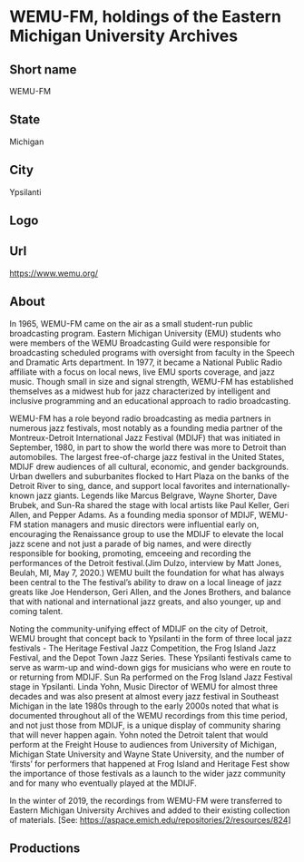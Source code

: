 # WEMU-FM, holdings of the Eastern Michigan University Archives

## Short name

WEMU-FM

## State

Michigan

## City

Ypsilanti

## Logo

## Url

https://www.wemu.org/

## About

In 1965, WEMU-FM came on the air as a small student-run public broadcasting program. Eastern Michigan University (EMU) students who were members of the WEMU Broadcasting Guild were responsible for broadcasting scheduled programs with oversight from faculty in the Speech and Dramatic Arts department. In 1977, it became a National Public Radio affiliate with a focus on local news, live EMU sports coverage, and jazz music. Though small in size and signal strength, WEMU-FM has established themselves as a midwest hub for jazz characterized by intelligent and inclusive programming and an educational approach to radio broadcasting. 

WEMU-FM has a role beyond radio broadcasting as media partners in numerous jazz festivals, most notably as a founding media partner of the Montreux-Detroit International Jazz Festival (MDIJF) that was initiated in September, 1980, in part to show the world there was more to Detroit than automobiles. The largest free-of-charge jazz festival in the United States, MDIJF drew audiences of all cultural, economic, and gender backgrounds. Urban dwellers and suburbanites flocked to Hart Plaza on the banks of the Detroit River to sing, dance, and support local favorites and internationally-known jazz giants. Legends like Marcus Belgrave, Wayne Shorter, Dave Brubek, and Sun-Ra shared the stage with local artists like Paul Keller, Geri Allen, and Pepper Adams. As a founding media sponsor of MDIJF, WEMU-FM station managers and music directors were influential early on, encouraging the Renaissance group to use the MDIJF to elevate the local jazz scene and not just a parade of big names, and were directly responsible for booking, promoting, emceeing and recording the performances of the Detroit festival.(Jim Dulzo, interview by Matt Jones, Beulah, MI, May 7, 2020.) WEMU built the foundation for what has always been central to the The festival’s ability to draw on a local lineage of jazz greats like Joe Henderson, Geri Allen, and the Jones Brothers, and balance that with national and international jazz greats, and also younger, up and coming talent. 

Noting the community-unifying effect of MDIJF on the city of Detroit, WEMU brought that concept back to Ypsilanti in the form of three local jazz festivals - The Heritage Festival Jazz Competition, the Frog Island Jazz Festival, and the Depot Town Jazz Series. These Ypsilanti festivals came to serve as warm-up and wind-down gigs for musicians who were en route to or returning from MDIJF. Sun Ra performed on the Frog Island Jazz Festival stage in Ypsilanti. Linda Yohn, Music Director of WEMU for almost three decades and was also present at almost every jazz festival in Southeast Michigan in the late 1980s through to the early 2000s noted that what is documented throughout all of the WEMU recordings from this time period, and not just those from MDIJF, is a unique display of community sharing that will never happen again. Yohn noted the Detroit talent that would perform at the Freight House to audiences from University of Michigan, Michigan State University and Wayne State University, and the number of ‘firsts’ for performers that happened at Frog Island and Heritage Fest show the importance of those festivals as a launch to the wider jazz community and for many who eventually played at the MDIJF.

In the winter of 2019, the recordings from WEMU-FM were transferred to Eastern Michigan University Archives and added to their existing collection of materials. [See: https://aspace.emich.edu/repositories/2/resources/824]

## Productions 
 

